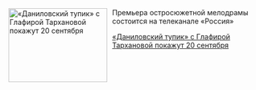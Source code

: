 <!--2025-09-10 11:45:28-->
<div class="yb">
  <div class="rss kino_kino"><a href="https://www.kino-teatr.ru/kino/news/y2025/9-10/38920/" title="«Даниловский тупик» с Глафирой Тархановой покажут 20 сентября"><img src="https://www.kino-teatr.ru/news/0/2/38920/poster.jpg" width="196" height="147" align="left" hspace="5" style="margin: 0px 10px 0px 5px" alt="«Даниловский тупик» с Глафирой Тархановой покажут 20 сентября"/></a>Премьера остросюжетной мелодрамы состоится на телеканале «Россия» <p class="titl"><a href="https://www.kino-teatr.ru/kino/news/y2025/9-10/38920/">«Даниловский тупик» с Глафирой Тархановой покажут 20 сентября</a></p></div>
</div>

